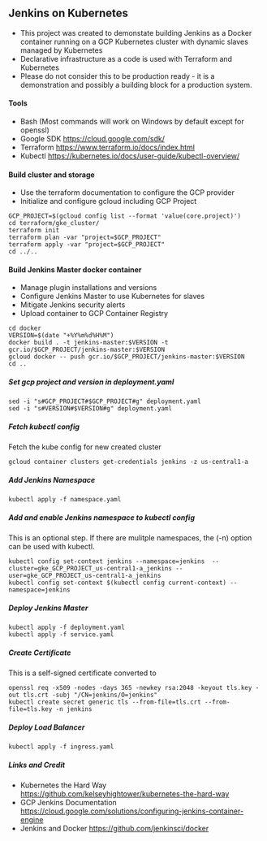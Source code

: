 ## Jenkins on Kubernetes

* This project was created to demonstate building Jenkins as a Docker container running on a GCP Kubernetes cluster with dynamic slaves managed by Kubernetes
* Declarative infrastructure as a code is used with Terraform and Kubernetes
* Please do not consider this to be production ready - it is a demonstration and possibly a building block for a production system.

#### Tools
* Bash (Most commands will work on Windows by default except for openssl)
* Google SDK https://cloud.google.com/sdk/
* Terraform https://www.terraform.io/docs/index.html
* Kubectl https://kubernetes.io/docs/user-guide/kubectl-overview/

#### Build cluster and storage
* Use the terraform documentation to configure the GCP provider
* Initialize and configure gcloud including GCP Project
```
GCP_PROJECT=$(gcloud config list --format 'value(core.project)')
cd terraform/gke_cluster/
terraform init
terraform plan -var "project=$GCP_PROJECT"
terraform apply -var "project=$GCP_PROJECT"
cd ../..
```

#### Build Jenkins Master docker container
* Manage plugin installations and versions
* Configure Jenkins Master to use Kubernetes for slaves
* Mitigate Jenkins security alerts
* Upload container to GCP Container Registry
```
cd docker
VERSION=$(date "+%Y%m%d%H%M")
docker build . -t jenkins-master:$VERSION -t gcr.io/$GCP_PROJECT/jenkins-master:$VERSION
gcloud docker -- push gcr.io/$GCP_PROJECT/jenkins-master:$VERSION
cd ..
```

##### Set gcp project and version in deployment.yaml
```
sed -i "s#GCP_PROJECT#$GCP_PROJECT#g" deployment.yaml
sed -i "s#VERSION#$VERSION#g" deployment.yaml
```

##### Fetch kubectl config
Fetch the kube config for new created cluster
```
gcloud container clusters get-credentials jenkins -z us-central1-a
```

##### Add Jenkins Namespace
```
kubectl apply -f namespace.yaml
```

##### Add and enable Jenkins namespace to kubectl config
This is an optional step.  If there are mulitple namespaces, the (-n) option can be used with kubectl.
```
kubectl config set-context jenkins --namespace=jenkins  --cluster=gke_GCP_PROJECT_us-central1-a_jenkins --user=gke_GCP_PROJECT_us-central1-a_jenkins
kubectl config set-context $(kubectl config current-context) --namespace=jenkins
```

##### Deploy Jenkins Master
```
kubectl apply -f deployment.yaml
kubectl apply -f service.yaml
```

##### Create Certificate
This is a self-signed certificate converted to 
```
openssl req -x509 -nodes -days 365 -newkey rsa:2048 -keyout tls.key -out tls.crt -subj "/CN=jenkins/O=jenkins"
kubectl create secret generic tls --from-file=tls.crt --from-file=tls.key -n jenkins
```

##### Deploy Load Balancer
```
kubectl apply -f ingress.yaml
```

##### Links and Credit
* Kubernetes the Hard Way https://github.com/kelseyhightower/kubernetes-the-hard-way
* GCP Jenkins Documentation https://cloud.google.com/solutions/configuring-jenkins-container-engine
* Jenkins and Docker https://github.com/jenkinsci/docker
